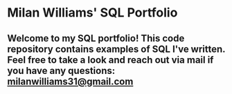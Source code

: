# Milan Williams' SQL Portfolio

## Welcome to my SQL portfolio! This code repository contains examples of SQL I've written. Feel free to take a look and reach out via mail if you have any questions: milanwilliams31@gmail.com
